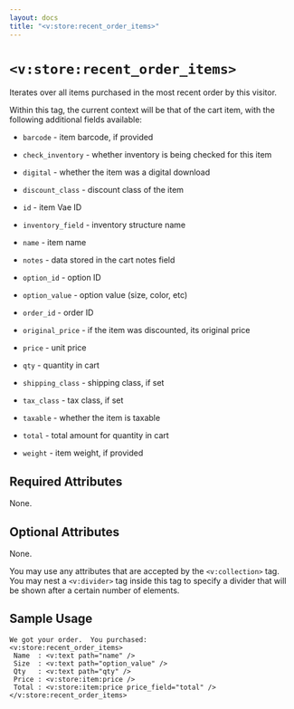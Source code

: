 ```yaml
---
layout: docs
title: "<v:store:recent_order_items>"
---
```


# `<v:store:recent_order_items>`

Iterates over all items purchased in the most recent order by this
visitor.

Within this tag, the current context will be that of the cart item, with
the following additional fields available:

-   `barcode` - item barcode, if provided

-   `check_inventory` - whether inventory is being checked for this item

-   `digital` - whether the item was a digital download

-   `discount_class` - discount class of the item

-   `id` - item Vae ID

-   `inventory_field` - inventory structure name

-   `name` - item name

-   `notes` - data stored in the cart notes field

-   `option_id` - option ID

-   `option_value` - option value (size, color, etc)

-   `order_id` - order ID

-   `original_price` - if the item was discounted, its original price

-   `price` - unit price

-   `qty` - quantity in cart

-   `shipping_class` - shipping class, if set

-   `tax_class` - tax class, if set

-   `taxable` - whether the item is taxable

-   `total` - total amount for quantity in cart

-   `weight` - item weight, if provided

## Required Attributes

None.

## Optional Attributes

None.

You may use any attributes that are accepted by the `<v:collection>`
tag. You may nest a `<v:divider>` tag inside this tag to specify a
divider that will be shown after a certain number of elements.

## Sample Usage

    We got your order.  You purchased:
    <v:store:recent_order_items>
     Name  : <v:text path="name" />
     Size  : <v:text path="option_value" />
     Qty   : <v:text path="qty" />
     Price : <v:store:item:price />
     Total : <v:store:item:price price_field="total" />
    </v:store:recent_order_items>
